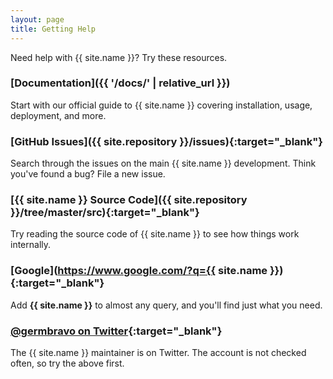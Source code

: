 ```yaml
---
layout: page
title: Getting Help
---
```


Need help with {{ site.name }}? Try these resources.

### [Documentation]({{ '/docs/' | relative_url }})

Start with our official guide to {{ site.name }} covering installation, usage,
deployment, and more.


### [GitHub Issues]({{ site.repository }}/issues){:target="_blank"}

Search through the issues on the main {{ site.name }} development. Think you've
found a bug? File a new issue.


### [{{ site.name }} Source Code]({{ site.repository }}/tree/master/src){:target="_blank"}

Try reading the source code of {{ site.name }} to see how things work internally.


### [Google](https://www.google.com/?q={{ site.name }}){:target="_blank"}

Add **{{ site.name }}** to almost any query, and you'll find just what you need.


### [@germbravo on Twitter](https://twitter.com/germbravo){:target="_blank"}

The {{ site.name }} maintainer is on Twitter. The account is not checked often, so try
the above first.
